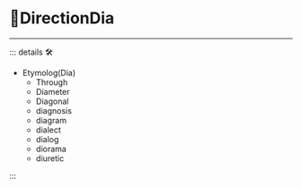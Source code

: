 # 🔻<via>DirectionDia</via>

---

<!-- =================================================== -->
<!-- =================================================== -->
<!-- =================================================== -->
<!-- =================================================== -->
<!-- =================================================== -->
::: details 🛠

- Etymolog(Dia)
    - Through
    - Diameter
    - Diagonal
    - diagnosis
    - diagram
    - dialect
    - dialog
    - diorama
    - diuretic

:::
